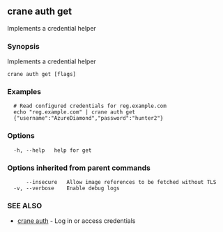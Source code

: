 ## crane auth get

Implements a credential helper

### Synopsis

Implements a credential helper

```
crane auth get [flags]
```

### Examples

```
  # Read configured credentials for reg.example.com
  echo "reg.example.com" | crane auth get
  {"username":"AzureDiamond","password":"hunter2"}
```

### Options

```
  -h, --help   help for get
```

### Options inherited from parent commands

```
      --insecure   Allow image references to be fetched without TLS
  -v, --verbose    Enable debug logs
```

### SEE ALSO

- [crane auth](crane_auth.md) - Log in or access credentials
